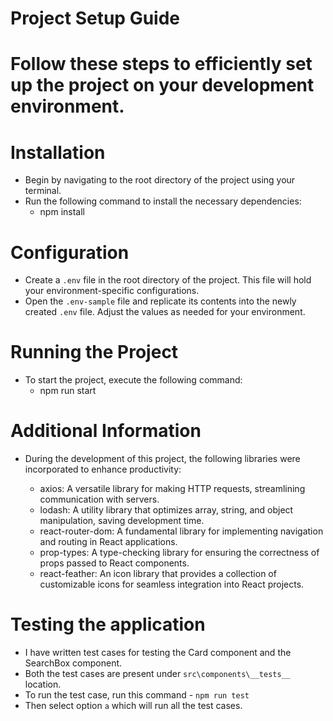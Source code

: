 # Project Setup Guide
# Follow these steps to efficiently set up the project on your development environment.


# Installation

- Begin by navigating to the root directory of the project using your terminal.
- Run the following command to install the necessary dependencies:
    - npm install

# Configuration

- Create a `.env` file in the root directory of the project. This file will hold your environment-specific configurations.
- Open the `.env-sample` file and replicate its contents into the newly created `.env` file. Adjust the values as needed for your environment.

# Running the Project

- To start the project, execute the following command:
    - npm run start

# Additional Information

- During the development of this project, the following libraries were incorporated to enhance productivity:

    - axios: A versatile library for making HTTP requests, streamlining communication with servers.
    - lodash: A utility library that optimizes array, string, and object manipulation, saving development time.
    - react-router-dom: A fundamental library for implementing navigation and routing in React applications.
    - prop-types: A type-checking library for ensuring the correctness of props passed to React components.
    - react-feather: An icon library that provides a collection of customizable icons for seamless integration into React projects.


# Testing the application

- I have written test cases for testing the Card component and the SearchBox component.
- Both the test cases are present under `src\components\__tests__` location.
- To run the test case, run this command - `npm run test`
- Then select option `a` which will run all the test cases.
